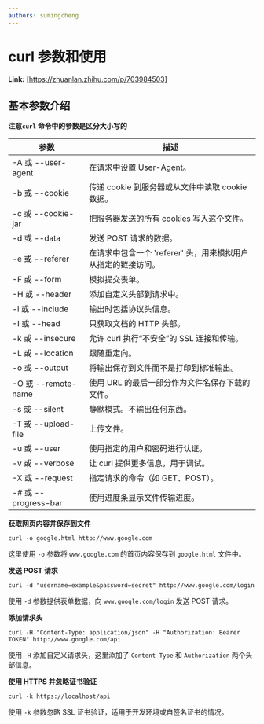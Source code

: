 ```yaml
---
authors: sumingcheng
---
```

# curl 参数和使用



 **Link:** [https://zhuanlan.zhihu.com/p/703984503]

## 基本参数介绍  

**注意`curl` 命令中的参数是区分大小写的**

| 参数 | 描述 |
| --- | --- |
| -A 或 --user-agent | 在请求中设置 User-Agent。 |
| -b 或 --cookie | 传递 cookie 到服务器或从文件中读取 cookie 数据。 |
| -c 或 --cookie-jar | 把服务器发送的所有 cookies 写入这个文件。 |
| -d 或 --data | 发送 POST 请求的数据。 |
| -e 或 --referer | 在请求中包含一个 'referer' 头，用来模拟用户从指定的链接访问。 |
| -F 或 --form | 模拟提交表单。 |
| -H 或 --header | 添加自定义头部到请求中。 |
| -i 或 --include | 输出时包括协议头信息。 |
| -I 或 --head | 只获取文档的 HTTP 头部。 |
| -k 或 --insecure | 允许 curl 执行“不安全”的 SSL 连接和传输。 |
| -L 或 --location | 跟随重定向。 |
| -o 或 --output | 将输出保存到文件而不是打印到标准输出。 |
| -O 或 --remote-name | 使用 URL 的最后一部分作为文件名保存下载的文件。 |
| -s 或 --silent | 静默模式。不输出任何东西。 |
| -T 或 --upload-file | 上传文件。 |
| -u 或 --user | 使用指定的用户和密码进行认证。 |
| -v 或 --verbose | 让 curl 提供更多信息，用于调试。 |
| -X 或 --request | 指定请求的命令（如 GET、POST）。 |
| -# 或 --progress-bar | 使用进度条显示文件传输进度。 |

**获取网页内容并保存到文件**

```
curl -o google.html http://www.google.com
```

这里使用 `-o` 参数将 `www.google.com` 的首页内容保存到 `google.html` 文件中。

**发送 POST 请求**

```
curl -d "username=example&password=secret" http://www.google.com/login
```

使用 `-d` 参数提供表单数据，向 `www.google.com/login` 发送 POST 请求。

**添加请求头**

```
curl -H "Content-Type: application/json" -H "Authorization: Bearer TOKEN" http://www.google.com/api
```

使用 `-H` 添加自定义请求头，这里添加了 `Content-Type` 和 `Authorization` 两个头部信息。

**使用 HTTPS 并忽略证书验证**

```
curl -k https://localhost/api
```

使用 `-k` 参数忽略 SSL 证书验证，适用于开发环境或自签名证书的情况。

